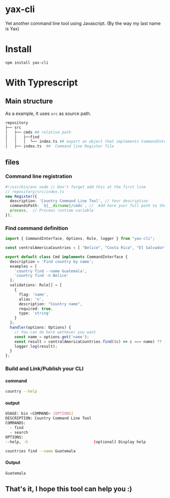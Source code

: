 # yax-cli
Yet another command line tool using Javascript. (By the way my last name is Yax)

# Install 
```
npm install yax-cli
```

# With Typrescript

## Main structure

As a example, It uses `src` as source path.
```sh
repository
├── src
│   ├── cmds ## relative path 
│   │   ├──find 
│   │   │  └── index.ts ## export an object that implements CommandInterface
│   ├── index.ts  ##  Command line Register file
```

## files

### Command line registration

```ts
#!/usr/bin/env node // Don't forget add this at the first line
// repository/src/index.ts
new Register({
  description: 'Country Command Line Tool', // Your description
  commandsPath: `${__dirname}/cmds`, //  Add here your full path to the directory
  process,  // Procees runtime variable
});
```

### Find command definition
```ts
import { CommandInterface, Options, Rule, logger } from "yax-cli";

const centralAmericaCountries = [ "Belice", "Costa Rica", "El Salvador", "Guatemala", "Honduras", "Nicaragua", "Panamá" ];

export default class Cmd implements CommandInterface {
  description = 'Find country by name';
  examples = [
    'country find --name Guatemala',
    'country find -n Belice'
  ];
  validations: Rule[] = [
    {
      flag: 'name',
      alias: 'n',
      description: "Country name",
      required: true,
      type: 'string'
    }
  ];
  handler(options: Options) { 
    // You can do here wethever you want
    const name = options.get('name');
    const result = centralAmericaCountries.find((c) => c === name) ?? [];
    logger.log(result);
  }
};
```

### Build and Link/Publish your CLI
#### command
```sh
country --help
```
#### output
```sh
USAGE: bin <COMMAND> [OPTIONS]
DESCRIPTION: Country Command Line Tool
COMMANDS:
  - find
  - search
OPTIONS:
--help, -h                             (optional) Display help
```
```sh
countries find --name Guatemala
```

#### Output
```sh
Guatemala
```

## That's it, I hope this tool can help you :)

